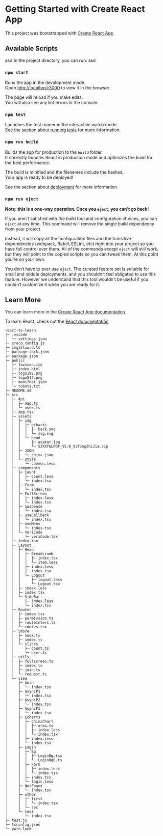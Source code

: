 # Getting Started with Create React App

This project was bootstrapped with [Create React App](https://github.com/facebook/create-react-app).

## Available Scripts
asd
In the project directory, you can run:
asd
### `npm start`

Runs the app in the development mode.\
Open [http://localhost:3000](http://localhost:3000) to view it in the browser.

The page will reload if you make edits.\
You will also see any lint errors in the console.

### `npm test`

Launches the test runner in the interactive watch mode.\
See the section about [running tests](https://facebook.github.io/create-react-app/docs/running-tests) for more information.

### `npm run build`

Builds the app for production to the `build` folder.\
It correctly bundles React in production mode and optimizes the build for the best performance.

The build is minified and the filenames include the hashes.\
Your app is ready to be deployed!

See the section about [deployment](https://facebook.github.io/create-react-app/docs/deployment) for more information.

### `npm run eject`

**Note: this is a one-way operation. Once you `eject`, you can’t go back!**

If you aren’t satisfied with the build tool and configuration choices, you can `eject` at any time. This command will remove the single build dependency from your project.

Instead, it will copy all the configuration files and the transitive dependencies (webpack, Babel, ESLint, etc) right into your project so you have full control over them. All of the commands except `eject` will still work, but they will point to the copied scripts so you can tweak them. At this point you’re on your own.

You don’t have to ever use `eject`. The curated feature set is suitable for small and middle deployments, and you shouldn’t feel obligated to use this feature. However we understand that this tool wouldn’t be useful if you couldn’t customize it when you are ready for it.

## Learn More

You can learn more in the [Create React App documentation](https://facebook.github.io/create-react-app/docs/getting-started).

To learn React, check out the [React documentation](https://reactjs.org/)

```
react-ts-learn
├─ .vscode
│  └─ settings.json
├─ craco.config.js
├─ imgallow.d.ts
├─ package-lock.json
├─ package.json
├─ public
│  ├─ favicon.ico
│  ├─ index.html
│  ├─ logo192.png
│  ├─ logo512.png
│  ├─ manifest.json
│  └─ robots.txt
├─ README.md
├─ src
│  ├─ Api
│  │  ├─ map.ts
│  │  └─ user.ts
│  ├─ App.tsx
│  ├─ assets
│  │  ├─ img
│  │  │  ├─ echarts
│  │  │  │  ├─ back.svg
│  │  │  │  └─ svg.svg
│  │  │  └─ head
│  │  │     ├─ avatar.jpg
│  │  │     └─ SJKXTGLPDF_V5.0_XiTongZhiJia.zip
│  │  ├─ JSON
│  │  │  └─ china.json
│  │  └─ style
│  │     └─ common.less
│  ├─ components
│  │  ├─ Count
│  │  │  ├─ Count.less
│  │  │  └─ index.tsx
│  │  ├─ Form
│  │  │  └─ index.tsx
│  │  ├─ FullScreen
│  │  │  ├─ index.less
│  │  │  └─ index.tsx
│  │  ├─ Suspense
│  │  │  └─ index.tsx
│  │  ├─ useCallback
│  │  │  └─ index.tsx
│  │  ├─ useMemo
│  │  │  └─ index.tsx
│  │  └─ VeriCode
│  │     └─ veriCode.tsx
│  ├─ index.tsx
│  ├─ Layout
│  │  ├─ Head
│  │  │  ├─ Breadcrumb
│  │  │  │  ├─ index.tsx
│  │  │  │  └─ item.less
│  │  │  ├─ index.less
│  │  │  ├─ index.tsx
│  │  │  └─ Logout
│  │  │     ├─ logout.less
│  │  │     └─ Logout.tsx
│  │  ├─ index.less
│  │  ├─ index.tsx
│  │  └─ SideBar
│  │     ├─ index.less
│  │     └─ index.tsx
│  ├─ Router
│  │  ├─ index.tsx
│  │  ├─ permission.ts
│  │  ├─ routeInters.ts
│  │  └─ routes.tsx
│  ├─ Store
│  │  ├─ hook.ts
│  │  ├─ index.ts
│  │  └─ slices
│  │     ├─ count.ts
│  │     └─ user.ts
│  ├─ utils
│  │  ├─ fullscreen.ts
│  │  ├─ index.ts
│  │  ├─ join.ts
│  │  └─ request.ts
│  └─ view
│     ├─ Antd
│     │  └─ index.tsx
│     ├─ AsyncP1
│     │  └─ index.tsx
│     ├─ AsyncP2
│     │  └─ index.tsx
│     ├─ AsyncP3
│     │  └─ index.tsx
│     ├─ Echarts
│     │  ├─ ChinaChart
│     │  │  ├─ area.ts
│     │  │  ├─ index.less
│     │  │  └─ index.tsx
│     │  ├─ index.less
│     │  └─ index.tsx
│     ├─ Login
│     │  ├─ Bg
│     │  │  ├─ LoginBg.tsx
│     │  │  └─ LoginBgC.ts
│     │  ├─ Form
│     │  │  ├─ index.less
│     │  │  └─ index.tsx
│     │  ├─ index.tsx
│     │  └─ login.less
│     ├─ NotFound
│     │  └─ index.tsx
│     ├─ other
│     │  ├─ first
│     │  │  └─ index.tsx
│     │  └─ sec
│     └─ test
│        └─ index.tsx
├─ test.js
├─ tsconfig.json
└─ yarn.lock

```